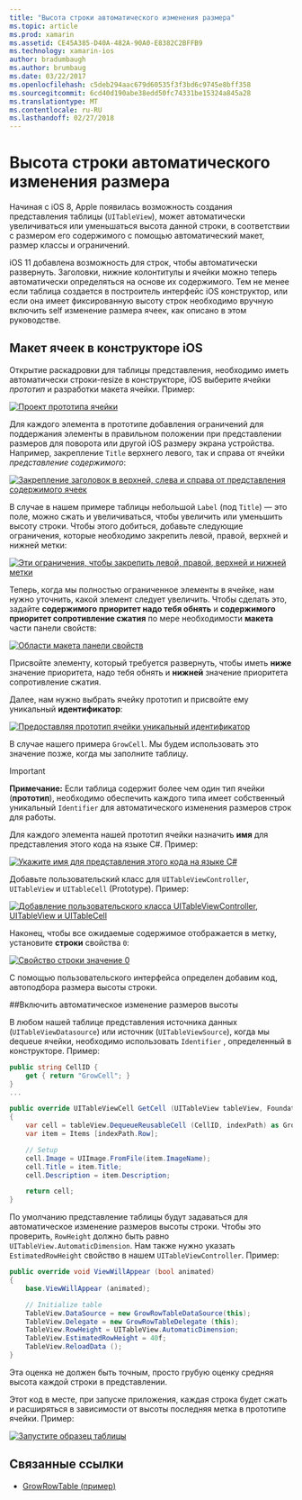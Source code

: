 ```yaml
---
title: "Высота строки автоматического изменения размера"
ms.topic: article
ms.prod: xamarin
ms.assetid: CE45A385-D40A-482A-90A0-E8382C2BFFB9
ms.technology: xamarin-ios
author: bradumbaugh
ms.author: brumbaug
ms.date: 03/22/2017
ms.openlocfilehash: c5deb294aac679d60535f3f3bd6c9745e8bff358
ms.sourcegitcommit: 6cd40d190abe38edd50fc74331be15324a845a28
ms.translationtype: MT
ms.contentlocale: ru-RU
ms.lasthandoff: 02/27/2018
---
```

# <a name="auto-sizing-row-height"></a>Высота строки автоматического изменения размера

Начиная с iOS 8, Apple появилась возможность создания представления таблицы (`UITableView`), может автоматически увеличиваться или уменьшаться высота данной строки, в соответствии с размером его содержимого с помощью автоматический макет, размер классы и ограничений.

iOS 11 добавлена возможность для строк, чтобы автоматически развернуть. Заголовки, нижние колонтитулы и ячейки можно теперь автоматически определяться на основе их содержимого. Тем не менее если таблица создается в построитель интерфейс iOS конструктор, или если она имеет фиксированную высоту строк необходимо вручную включить self изменение размера ячеек, как описано в этом руководстве.

## <a name="cell-layout-in-the-ios-designer"></a>Макет ячеек в конструкторе iOS

Открытие раскадровки для таблицы представления, необходимо иметь автоматически строки-resize в конструкторе, iOS выберите ячейки *прототип* и разработки макета ячейки. Пример:

[ ![](autosizing-row-height-images/table01.png "Проект прототипа ячейки")](autosizing-row-height-images/table01.png)

Для каждого элемента в прототипе добавления ограничений для поддержания элементы в правильном положении при представлении размеров для поворота или другой iOS размеру экрана устройства. Например, закрепление `Title` верхнего левого, так и справа от ячейки *представление содержимого*:

[ ![](autosizing-row-height-images/table02.png "Закрепление заголовок в верхней, слева и справа от представления содержимого ячеек")](autosizing-row-height-images/table02.png)

В случае в нашем примере таблицы небольшой `Label` (под `Title`) — это поле, можно сжать и увеличиваться, чтобы увеличить или уменьшить высоту строки. Чтобы этого добиться, добавьте следующие ограничения, которые необходимо закрепить левой, правой, верхней и нижней метки:

[ ![](autosizing-row-height-images/table03.png "Эти ограничения, чтобы закрепить левой, правой, верхней и нижней метки")](autosizing-row-height-images/table03.png)

Теперь, когда мы полностью ограниченное элементы в ячейке, нам нужно уточнить, какой элемент следует увеличить. Чтобы сделать это, задайте **содержимого приоритет надо тебя обнять** и **содержимого приоритет сопротивление сжатия** по мере необходимости **макета** части панели свойств:

[ ![](autosizing-row-height-images/table03a.png "Области макета панели свойств")](autosizing-row-height-images/table03a.png)

Присвойте элементу, который требуется развернуть, чтобы иметь **ниже** значение приоритета, надо тебя обнять и **нижней** значение приоритета сопротивление сжатия.

Далее, нам нужно выбрать ячейку прототип и присвойте ему уникальный **идентификатор**:

[ ![](autosizing-row-height-images/table04.png "Предоставляя прототип ячейки уникальный идентификатор")](autosizing-row-height-images/table04.png)

В случае нашего примера `GrowCell`. Мы будем использовать это значение позже, когда мы заполните таблицу.

> [!IMPORTANT]
> **Примечание:** Если таблица содержит более чем один тип ячейки (**прототип**), необходимо обеспечить каждого типа имеет собственный уникальный `Identifier` для автоматического изменения размеров строк для работы.

Для каждого элемента нашей прототип ячейки назначить **имя** для представления этого кода на языке C#. Пример:

[ ![](autosizing-row-height-images/table05.png "Укажите имя для представления этого кода на языке C#")](autosizing-row-height-images/table05.png)

Добавьте пользовательский класс для `UITableViewController`, `UITableView` и `UITableCell` (Prototype). Пример: 

[ ![](autosizing-row-height-images/table06.png "Добавление пользовательского класса UITableViewController, UITableView и UITableCell")](autosizing-row-height-images/table06.png)

Наконец, чтобы все ожидаемые содержимое отображается в метку, установите **строки** свойства `0`:

[ ![](autosizing-row-height-images/table06.png "Свойство строки значение 0")](autosizing-row-height-images/table06a.png)

С помощью пользовательского интерфейса определен добавим код, автоподбора размера высоты строки.

##<a name="enabling-auto-resizing-height"></a>Включить автоматическое изменение размеров высоты

В любом нашей таблице представления источника данных (`UITableViewDatasource`) или источник (`UITableViewSource`), когда мы dequeue ячейки, необходимо использовать `Identifier` , определенный в конструкторе. Пример:

```csharp
public string CellID {
    get { return "GrowCell"; }
}
...

public override UITableViewCell GetCell (UITableView tableView, Foundation.NSIndexPath indexPath)
{
    var cell = tableView.DequeueReusableCell (CellID, indexPath) as GrowRowTableCell;
    var item = Items [indexPath.Row];

    // Setup
    cell.Image = UIImage.FromFile(item.ImageName);
    cell.Title = item.Title;
    cell.Description = item.Description;

    return cell;
}
```

По умолчанию представление таблицы будут задаваться для автоматическое изменение размеров высоты строки. Чтобы это проверить, `RowHeight` должно быть равно `UITableView.AutomaticDimension`. Нам также нужно указать `EstimatedRowHeight` свойство в нашем `UITableViewController`. Пример:

```csharp
public override void ViewWillAppear (bool animated)
{
    base.ViewWillAppear (animated);

    // Initialize table
    TableView.DataSource = new GrowRowTableDataSource(this);
    TableView.Delegate = new GrowRowTableDelegate (this);
    TableView.RowHeight = UITableView.AutomaticDimension;
    TableView.EstimatedRowHeight = 40f;
    TableView.ReloadData ();
}
```

Эта оценка не должен быть точным, просто грубую оценку средняя высота каждой строки в представлении.

Этот код в месте, при запуске приложения, каждая строка будет сжать и расширяться в зависимости от высоты последняя метка в прототипе ячейки. Пример:

[ ![](autosizing-row-height-images/table07.png "Запустите образец таблицы")](autosizing-row-height-images/table07.png)


## <a name="related-links"></a>Связанные ссылки

- [GrowRowTable (пример)](https://developer.xamarin.com/samples/monotouch/GrowRowTable/)
